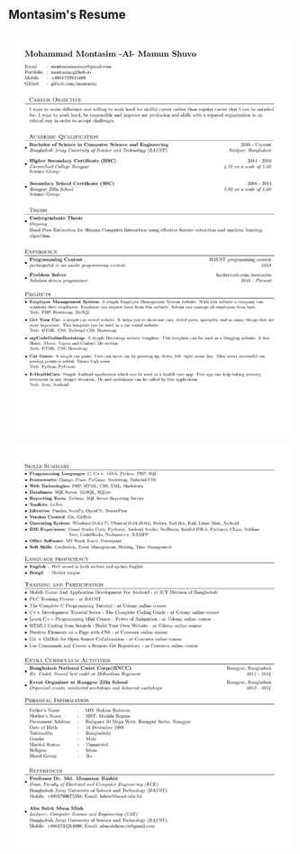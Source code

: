 <h2 align="left">Montasim's Resume</h2>

<p align="center">
  <img alt="Montasim's Resume page 1" src = "https://github.com/montasim/resume/blob/main/extra/1.jpg">
  
<p align="center">
  <img alt="Montasim's Resume page 2" src = "https://github.com/montasim/resume/blob/main/extra/2.jpg">

